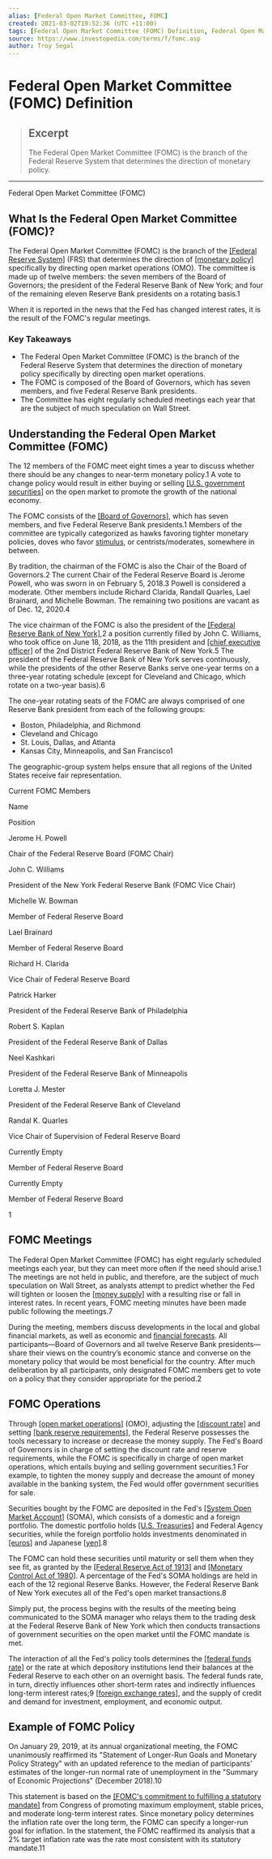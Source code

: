 ```yaml
---
alias: [Federal Open Market Committee, FOMC]
created: 2021-03-02T19:52:36 (UTC +11:00)
tags: [Federal Open Market Committee (FOMC) Definition, Federal Open Market Committee (FOMC)]
source: https://www.investopedia.com/terms/f/fomc.asp
author: Troy Segal
---
```


# Federal Open Market Committee (FOMC) Definition

> ## Excerpt
> The Federal Open Market Committee (FOMC) is the branch of the Federal Reserve System that determines the direction of monetary policy.

---

Federal Open Market Committee (FOMC)
## What Is the Federal Open Market Committee (FOMC)?

The Federal Open Market Committee (FOMC) is the branch of the [[Federal Reserve System]](https://www.investopedia.com/terms/f/federalreservebank.asp) (FRS) that determines the direction of [[monetary policy]](https://www.investopedia.com/terms/m/monetarypolicy.asp) specifically by directing open market operations (OMO). The committee is made up of twelve members: the seven members of the Board of Governors; the president of the Federal Reserve Bank of New York; and four of the remaining eleven Reserve Bank presidents on a rotating basis.1

When it is reported in the news that the Fed has changed interest rates, it is the result of the FOMC's regular meetings.

### Key Takeaways

-   The Federal Open Market Committee (FOMC) is the branch of the Federal Reserve System that determines the direction of monetary policy specifically by directing open market operations.
-   The FOMC is composed of the Board of Governors, which has seven members, and five Federal Reserve Bank presidents.
-   The Committee has eight regularly scheduled meetings each year that are the subject of much speculation on Wall Street.

## Understanding the Federal Open Market Committee (FOMC)

The 12 members of the FOMC meet eight times a year to discuss whether there should be any changes to near-term monetary policy.1 A vote to change policy would result in either buying or selling [[U.S. government securities]](https://www.investopedia.com/terms/g/governmentsecurity.asp) on the open market to promote the growth of the national economy.

The FOMC consists of the [[Board of Governors]](https://www.investopedia.com/terms/b/board-of-governors.asp), which has seven members, and five Federal Reserve Bank presidents.1 Members of the committee are typically categorized as hawks favoring tighter monetary policies, doves who favor [stimulus](https://www.investopedia.com/terms/e/economic-stimulus.asp), or centrists/moderates, somewhere in between.

By tradition, the chairman of the FOMC is also the Chair of the Board of Governors.2 The current Chair of the Federal Reserve Board is Jerome Powell, who was sworn in on February 5, 2018.3 Powell is considered a moderate. Other members include Richard Clarida, Randall Quarles, Lael Brainard, and Michelle Bowman. The remaining two positions are vacant as of Dec. 12, 2020.4

The vice chairman of the FOMC is also the president of the [[Federal Reserve Bank of New York]](https://www.investopedia.com/terms/f/federal-reserve-bank-of-new-york.asp),2 a position currently filled by John C. Williams, who took office on June 18, 2018, as the 11th president and [[chief executive officer]](https://www.investopedia.com/terms/c/ceo.asp) of the 2nd District Federal Reserve Bank of New York.5 The president of the Federal Reserve Bank of New York serves continuously, while the presidents of the other Reserve Banks serve one-year terms on a three-year rotating schedule (except for Cleveland and Chicago, which rotate on a two-year basis).6

The one-year rotating seats of the FOMC are always comprised of one Reserve Bank president from each of the following groups:

-   Boston, Philadelphia, and Richmond
-   Cleveland and Chicago
-   St. Louis, Dallas, and Atlanta
-   Kansas City, Minneapolis, and San Francisco1

The geographic-group system helps ensure that all regions of the United States receive fair representation.

Current FOMC Members

Name

Position

Jerome H. Powell

Chair of the Federal Reserve Board (FOMC Chair)

John C. Williams

President of the New York Federal Reserve Bank (FOMC Vice Chair)

Michelle W. Bowman

Member of Federal Reserve Board

Lael Brainard

Member of Federal Reserve Board

Richard H. Clarida

Vice Chair of Federal Reserve Board

Patrick Harker

President of the Federal Reserve Bank of Philadelphia

Robert S. Kaplan

President of the Federal Reserve Bank of Dallas

Neel Kashkari

President of the Federal Reserve Bank of Minneapolis

Loretta J. Mester

President of the Federal Reserve Bank of Cleveland

Randal K. Quarles

Vice Chair of Supervision of Federal Reserve Board

Currently Empty

Member of Federal Reserve Board

Currently Empty

Member of Federal Reserve Board

1

## FOMC Meetings

The Federal Open Market Committee (FOMC) has eight regularly scheduled meetings each year, but they can meet more often if the need should arise.1 The meetings are not held in public, and therefore, are the subject of much speculation on Wall Street, as analysts attempt to predict whether the Fed will tighten or loosen the [[money supply]](https://www.investopedia.com/terms/m/moneysupply.asp) with a resulting rise or fall in interest rates. In recent years, FOMC meeting minutes have been made public following the meetings.7

During the meeting, members discuss developments in the local and global financial markets, as well as economic and [financial forecasts](https://www.investopedia.com/terms/e/economic-forecasting.asp). All participants—Board of Governors and all twelve Reserve Bank presidents—share their views on the country’s economic stance and converse on the monetary policy that would be most beneficial for the country. After much deliberation by all participants, only designated FOMC members get to vote on a policy that they consider appropriate for the period.2

## FOMC Operations

Through [[open market operations]](https://www.investopedia.com/terms/o/openmarketoperations.asp) (OMO), adjusting the [[discount rate]](https://www.investopedia.com/terms/d/discountrate.asp) and setting [[bank reserve requirements]](https://www.investopedia.com/terms/r/requiredreserves.asp), the Federal Reserve possesses the tools necessary to increase or decrease the money supply. The Fed's Board of Governors is in charge of setting the discount rate and reserve requirements, while the FOMC is specifically in charge of open market operations, which entails buying and selling government securities.1 For example, to tighten the money supply and decrease the amount of money available in the banking system, the Fed would offer government securities for sale.

Securities bought by the FOMC are deposited in the Fed's [[System Open Market Account]](https://www.investopedia.com/terms/s/soma.asp) (SOMA), which consists of a domestic and a foreign portfolio. The domestic portfolio holds [[U.S. Treasuries]](https://www.investopedia.com/articles/investing/073113/introduction-treasury-securities.asp) and Federal Agency securities, while the foreign portfolio holds investments denominated in [[euros]](https://www.investopedia.com/terms/e/euro.asp) and Japanese [[yen]](https://www.investopedia.com/terms/forex/j/jpy-japanese-yen.asp).8

The FOMC can hold these securities until maturity or sell them when they see fit, as granted by the [[Federal Reserve Act of 1913]](https://www.investopedia.com/terms/f/1913-federal-reserve-act.asp) and [[Monetary Control Act of 1980]](https://www.investopedia.com/terms/m/monetary-control-act.asp). A percentage of the Fed's SOMA holdings are held in each of the 12 regional Reserve Banks. However, the Federal Reserve Bank of New York executes all of the Fed's open market transactions.8

Simply put, the process begins with the results of the meeting being communicated to the SOMA manager who relays them to the trading desk at the Federal Reserve Bank of New York which then conducts transactions of government securities on the open market until the FOMC mandate is met.

The interaction of all the Fed's policy tools determines the [[federal funds rate]](https://www.investopedia.com/terms/f/federalfundsrate.asp) or the rate at which depository institutions lend their balances at the Federal Reserve to each other on an overnight basis. The federal funds rate, in turn, directly influences other short-term rates and indirectly influences long-term interest rates;9 [[foreign exchange rates]](https://www.investopedia.com/terms/e/exchangerate.asp), and the supply of credit and demand for investment, employment, and economic output.

## Example of FOMC Policy

On January 29, 2019, at its annual organizational meeting, the FOMC unanimously reaffirmed its "Statement of Longer-Run Goals and Monetary Policy Strategy" with an updated reference to the median of participants' estimates of the longer-run normal rate of unemployment in the "Summary of Economic Projections" (December 2018).10

This statement is based on the [[FOMC's commitment to fulfilling a statutory mandate]](https://www.federalreserve.gov/newsevents/pressreleases/monetary20190130b.htm) from Congress of promoting maximum employment, stable prices, and moderate long-term interest rates. Since monetary policy determines the inflation rate over the long term, the FOMC can specify a longer-run goal for inflation. In the statement, the FOMC reaffirmed its analysis that a 2% target inflation rate was the rate most consistent with its statutory mandate.11
